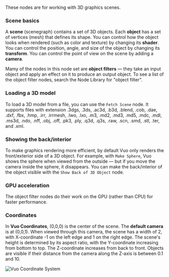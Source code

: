 These nodes are for working with 3D graphics scenes.

### Scene basics

A **scene** (scenegraph) contains a set of 3D objects. Each **object** has a set of vertices (mesh) that defines its shape. You can control how the object looks when rendered (such as color and texture) by changing its **shader**. You can control the position, angle, and size of the object by changing its **transform**. You can control the point of view on the scene by adding a **camera**. 

Mamy of the nodes in this node set are **object filters** — they take an input object and apply an effect on it to produce an output object. To see a list of the object filter nodes, search the Node Library for "object filter".

### Loading a 3D model

To load a 3D model from a file, you can use the `Fetch Scene` node. It supports files with extension .3dgs, .3ds, .ac3d, .b3d, .blend, .cob, .dae, .dxf, .fbx, .hmp, .irr, .irrmesh, .lwo, .lxo, .m3, .md2, .md3, .md5, .mdc, .mdl, .ms3d, .ndo, .nff, .obj, .off, .pk3, .ply, .q3d, .q3s, .raw, .scn, .smd, .stl, .ter, and .xml.

### Showing the back/interior

To make graphics rendering more efficient, by default Vuo only renders the front/exterior side of a 3D object. For example, with `Make Sphere`, Vuo shows the sphere when viewed from the outside — but if you move the camera inside the sphere, it disappears. You can make the back/interior of the object visible with the `Show Back of 3D Object` node.

### GPU acceleration

The object filter nodes do their work on the GPU (rather than CPU) for faster performance.

### Coordinates

In **Vuo Coordinates**, (0,0,0) is the center of the scene. The **default camera** is at (0,0,1). When viewed through this camera, the scene has a width of 2, with X-coordinate -1 on the left edge and 1 on the right edge. The scene's height is determined by its aspect ratio, with the Y-coordinate increasing from bottom to top. The Z-coordinate increases from back to front. Objects are visible if their distance from the camera along the Z-axis is between 0.1 and 10. 

![Vuo Coordinate System](vuo-coordinates-transparent.png)

